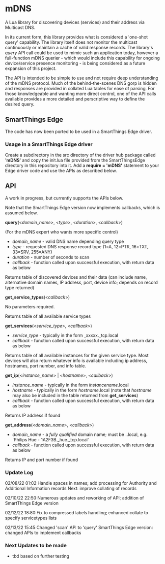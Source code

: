 # mDNS
A Lua library for discovering devices (services) and their address via Multicast DNS.

In its current form, this library provides what is considered a 'one-shot query' capability.  The library itself does not monitor the multicast continuously or maintain a cache of valid response records.  The library's *query* API call could be used to mimic such an application today, however a full-function mDNS querier - which would include this capability for ongoing device/service presence monitoring - is being considered as a future expansion of this project.

The API is intended to be simple to use and not require deep understanding of the mDNS protocol.  Much of the behind-the-scenes DNS gorp is hidden and responses are provided in collated Lua tables for ease of parsing.  For those knowledgeable and wanting more direct control, one of the API calls available provides a more detailed and perscriptive way to define the desired query.

## SmartThings Edge
The code has now been ported to be used in a SmartThings Edge driver.  

### Usage in a SmartThings Edge driver
Create a subdirectory in the src directory of the driver hub package called '**mDNS**' and copy the init.lua file provided from the SmartThingsEdge directory in this repository into it.  Add a **require = 'mDNS'** statement to your Edge driver code and use the APIs as described below.

## API
A work in progress, but currently supports the APIs below.

Note that the SmartThings Edge version now implements callbacks, which is assumed below.

**query**(<*domain_name*>, <*type*>, <*duration*>, <*callback*>)

(For the mDNS expert who wants more specific control)

- *domain_name* - valid DNS name depending query type
- *type* - requested DNS response record type (1=A, 12=PTR, 16=TXT, 33=SRV, 255=ANY)
- *duration* - number of seconds to scan
- *callback* - function called upon successful execution, with return data as below

Returns table of discovered devices and their data (can include name, alternative domain names, IP address, port, device info; depends on record type returned)
  
 
**get_service_types**(<*callback*>)

No parameters required.

Returns table of all available service types 
 
 
**get_services**(<*service_type*>, <*callback*>)

- *service_type* - typically in the form \_xxxxx.\_tcp.local
- *callback* - function called upon successful execution, with return data as below

Returns table of all available instances for the given service type.  Most devices will also return whatever info is available including ip address, hostnames, port number, and info table.
 
 
**get_ip**(<*instance_name*> | <*hostname*>, <*callback*>)

- *instance_name* - typically in the form *instancename*.local 
- *hostname* - typically in the form *hostname*.local   (note that *hostname* may also be included in the table returned from **get_services**) 
- *callback* - function called upon successful execution, with return data as below

Returns IP address if found
  
  
**get_address**(<*domain_name*>, <*callback*>)

- *domain_name* - a *fully qualified* domain name; must be <instance name>.<service type>.local, e.g. 'Philips Hue - 1A2F3B._hue._tcp.local'
- *callback* - function called upon successful execution, with return data as below

Returns IP and port number if found


### Update Log
02/08/22 01:02    Handle spaces in names; add processing for Authority and Additional Information records
                  Next: improve collating of records

02/10/22 22:50    Numerous updates and reworking of API; addition of SmartThings Edge version

02/12/22 18:80    Fix to compressed labels handling; enhanced collate to specify servicetypes lists
  
02/13/22 15:45    Changed 'scan' API to 'query'
                  SmartThings Edge version: changed APIs to implement callbacks

### Next Updates to be made
- tbd based on further testing

